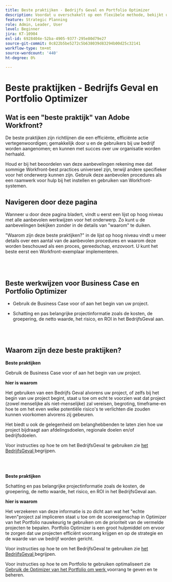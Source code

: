 ```yaml
---
title: Beste praktijken - Bedrijfs Geval en Portfolio Optimizer
description: Voordat u overschakelt op een flexibele methode, bekijkt u enkele adviezen en vragen die u moet stellen.
feature: Strategic Planning
role: Admin, Leader, User
level: Beginner
jira: KT-10904
exl-id: 6928404e-52ba-4905-9377-295e80d79e27
source-git-commit: 0c822b5be5272c5b638039d83294b00d25c32141
workflow-type: tm+mt
source-wordcount: '440'
ht-degree: 0%

---
```


# Beste praktijken - Bedrijfs Geval en Portfolio Optimizer

## Wat is een &quot;beste praktijk&quot; van Adobe Workfront?

De beste praktijken zijn richtlijnen die een efficiënte, efficiënte actie vertegenwoordigen; gemakkelijk door u en de gebruikers bij uw bedrijf worden aangenomen; en kunnen met succes over uw organisatie worden herhaald.

Houd er bij het beoordelen van deze aanbevelingen rekening mee dat sommige Workfront-best practices universeel zijn, terwijl andere specifieker voor het onderwerp kunnen zijn. Gebruik deze aanbevolen procedures als een raamwerk voor hulp bij het instellen en gebruiken van Workfront-systemen.

## Navigeren door deze pagina

Wanneer u door deze pagina bladert, vindt u eerst een lijst op hoog niveau met alle aanbevolen werkwijzen voor het onderwerp. Zo kunt u de aanbevelingen bekijken zonder in de details van &quot;waarom&quot; te duiken.

&quot;Waarom zijn deze beste praktijken?&quot; in de lijst op hoog niveau vindt u meer details over een aantal van de aanbevolen procedures en waarom deze worden beschouwd als een proces, gereedschap, enzovoort. U kunt het beste eerst een Workfront-exemplaar implementeren.

</br>
</br>

## Beste werkwijzen voor Business Case en Portfolio Optimizer

* Gebruik de Business Case voor of aan het begin van uw project.

* Schatting en pas belangrijke projectinformatie zoals de kosten, de groepering, de netto waarde, het risico, en ROI in het BedrijfsGeval aan.

</br>
</br>

## Waarom zijn deze beste praktijken?

**Beste praktijken**

Gebruik de Business Case voor of aan het begin van uw project.

**hier is waarom**

Het gebruiken van een Bedrijfs Geval alvorens uw project, of zelfs bij het begin van uw project begint, staat u toe om echt te voorzien wat dat project (zowel menselijke als niet-menselijke) zal vereisen, begroting, timeframe-en hoe te om het even welke potentiële risico&#39;s te verlichten die zouden kunnen voorkomen alvorens zij gebeuren.

Het biedt u ook de gelegenheid om belanghebbenden te laten zien hoe uw project bijdraagt aan afdelingsdoelen, regionale doelen en/of bedrijfsdoelen.

Voor instructies op hoe te om het BedrijfsGeval te gebruiken zie [ het BedrijfsGeval ](https://experienceleague.adobe.com/docs/workfront-learn/tutorials-workfront/manage-work/portfolios/introduction-to-the-business-case.html) begrijpen.

</br>
</br>

**Beste praktijken**

Schatting en pas belangrijke projectinformatie zoals de kosten, de groepering, de netto waarde, het risico, en ROI in het BedrijfsGeval aan.

**hier is waarom**

Het verzekeren van deze informatie is zo dicht aan wat het &quot;echte leven&quot;project zal impliceren staat u toe om de scoreeigenschap in Optimizer van het Portfolio nauwkeurig te gebruiken om de prioriteit van de vermelde projecten te bepalen. Portfolio Optimizer is een groot hulpmiddel om ervoor te zorgen dat uw projecten efficiënt voorrang krijgen en op de strategie en de waarde van uw bedrijf worden gericht.

Voor instructies op hoe te om het BedrijfsGeval te gebruiken zie [ het BedrijfsGeval ](https://experienceleague.adobe.com/docs/workfront-learn/tutorials-workfront/manage-work/portfolios/introduction-to-the-business-case.html) begrijpen.

Voor instructies op hoe te om Portfolio te gebruiken optimaliseert zie [ Gebruik de Optimizer van het Portfolio om werk ](https://experienceleague.adobe.com/docs/workfront-learn/tutorials-workfront/manage-work/portfolios/prioritize-and-manage-work-with-portfolios.html) voorrang te geven en te beheren.


